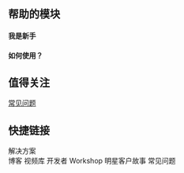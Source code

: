 ## 帮助的模块


#### 我是新手    

#### 如何使用？


## 值得关注   

[常见问题](/wo-shi-xin-shou/chang-jian-wen-ti.md)

## 快捷链接

解决方案   
博客
视频库
开发者
Workshop
明星客户故事
常见问题
